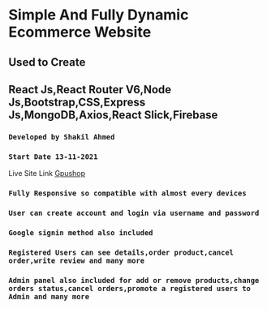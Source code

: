 # Simple And Fully Dynamic Ecommerce Website

## Used to Create

## React Js,React Router V6,Node Js,Bootstrap,CSS,Express Js,MongoDB,Axios,React Slick,Firebase

### `Developed by Shakil Ahmed`

### `Start Date 13-11-2021`

Live Site Link [Gpushop](https://gpushop.netlify.app/)

### `Fully Responsive so compatible with almost every devices`

### `User can create account and login via username and password`

### `Google signin method also included`

### `Registered Users can see details,order product,cancel order,write review and many more`

### `Admin panel also included for add or remove products,change orders status,cancel orders,promote a registered users to Admin and many more`

